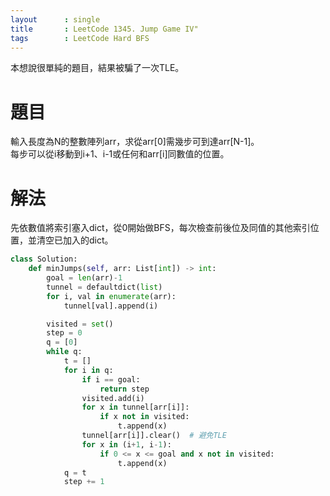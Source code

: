 ```yaml
---
layout      : single
title       : LeetCode 1345. Jump Game IV"
tags 		: LeetCode Hard BFS
---
```

本想說很單純的題目，結果被騙了一次TLE。

# 題目
輸入長度為N的整數陣列arr，求從arr[0]需幾步可到達arr[N-1]。  
每步可以從i移動到i+1、i-1或任何和arr[i]同數值的位置。

# 解法
先依數值將索引塞入dict，從0開始做BFS，每次檢查前後位及同值的其他索引位置，並清空已加入的dict。

```python
class Solution:
    def minJumps(self, arr: List[int]) -> int:
        goal = len(arr)-1
        tunnel = defaultdict(list)
        for i, val in enumerate(arr):
            tunnel[val].append(i)

        visited = set()
        step = 0
        q = [0]
        while q:
            t = []
            for i in q:
                if i == goal:
                    return step
                visited.add(i)
                for x in tunnel[arr[i]]:
                    if x not in visited:
                        t.append(x)
                tunnel[arr[i]].clear()  # 避免TLE
                for x in (i+1, i-1):
                    if 0 <= x <= goal and x not in visited:
                        t.append(x)
            q = t
            step += 1
```
